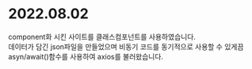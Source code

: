 # 2022.08.02

component화 시킨 사이트를 클래스컴포넌트를 사용하였습니다.<br/>
데이터가 담긴 json파일을 만들었으며 비동기 코드를 동기적으로 사용할 수 있게끔 asyn/await()함수를 사용하여 axios를 불러왔습니다.<br/>


